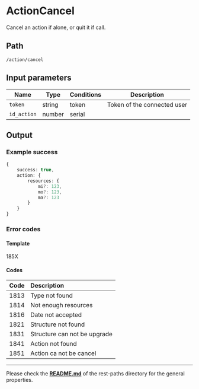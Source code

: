 # ActionCancel
Cancel an action if alone, or quit it if call.

## Path
`/action/cancel`

## Input parameters
| Name | Type | Conditions | Description |
| --- | --- | --- | --- |
| `token` | string | token | Token of the connected user |
| `id_action` | number | serial |

## Output

### Example success
```TypeScript
{
    success: true,
    action: {
        resources: {
            mi?: 123,
            mo?: 123,
            ma?: 123
        }
    }
}
```

### Error codes
#### Template
185X

#### Codes
| Code | Description |
| ---: | :--- |
| 1813 | Type not found |
| 1814 | Not enough resources |
| 1816 | Date not accepted |
| 1821 | Structure not found |
| 1831 | Structure can not be upgrade |
| 1841 | Action not found |
| 1851 | Action ca not be cancel |

---
Please check the **[README.md](../README.md)** of the rest-paths directory for the general properties.